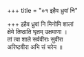 +++
title = "०१ इहैव ध्रुवां नि"

+++
इहैव ध्रुवां नि मिनोमि शालां  
क्षेमे तिष्ठाति घृतम् उक्षमाणा ।  
तां त्वा शाले सर्ववीराः सुवीरा  
अरिष्टवीरा अभि सं चरेम ॥